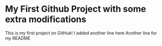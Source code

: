 # My First Github Project with some extra modifications
This is my first project on GitHub!
I added another line here
Another line for my README
